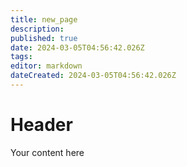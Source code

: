 ```yaml
---
title: new_page
description: 
published: true
date: 2024-03-05T04:56:42.026Z
tags: 
editor: markdown
dateCreated: 2024-03-05T04:56:42.026Z
---
```


# Header
Your content here